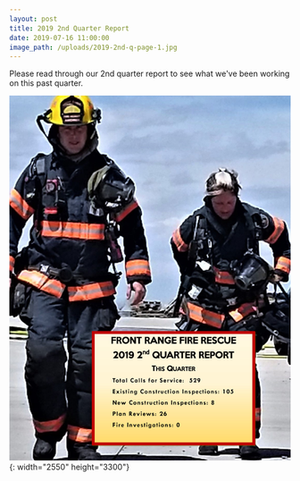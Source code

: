 ```yaml
---
layout: post
title: 2019 2nd Quarter Report
date: 2019-07-16 11:00:00
image_path: /uploads/2019-2nd-q-page-1.jpg
---
```


Please read through our 2nd quarter report to see what we've been working on this past quarter.

![](/uploads/2019-2nd-q-page-1.jpg){: width="2550" height="3300"}

&nbsp;